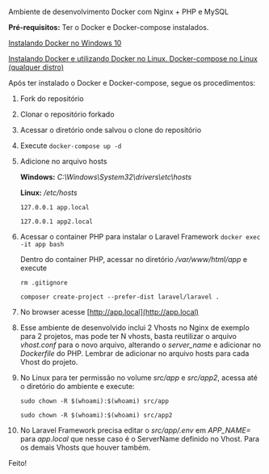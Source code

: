 
Ambiente de desenvolvimento Docker com Nginx + PHP e MySQL

**Pré-requisitos:** Ter o Docker e Docker-compose instalados.


[Instalando Docker no Windows 10](https://www.mundodocker.com.br/docker-no-windows-10/)

[Instalando Docker e utilizando Docker no Linux. Docker-compose no Linux (qualquer distro)](https://mundodacomputacaointegral.blogspot.com/2019/10/instalando-docker-e-docker-compose-no-Linux.html)

Após ter instalado o Docker e Docker-compose, segue os procedimentos: 

1. Fork do repositório

2. Clonar o repositório forkado

3. Acessar o diretório onde salvou o clone do repositório

4. Execute `docker-compose up -d`

5. Adicione no arquivo hosts

   **Windows:** _C:\Windows\System32\drivers\etc\hosts_

   **Linux:** _/etc/hosts_

    `127.0.0.1 app.local`
 
    `127.0.0.1 app2.local`
   
6. Acessar o container PHP para instalar o Laravel Framework
   `docker exec -it app bash`
   
   Dentro do container PHP, acessar no diretório _/var/www/html/app_ e execute 

   `rm .gitignore`

   `composer create-project --prefer-dist laravel/laravel .`
   
7. No browser acesse [http://app.local](http://app.local)

8. Esse ambiente de desenvolvido inclui 2 Vhosts no Nginx de exemplo para 2 projetos, mas pode ter N vhosts, basta reutilizar o arquivo _vhost.conf_ para o novo arquivo, alterando o _server_name_ e adicionar no _Dockerfile_ do PHP. Lembrar de adicionar no arquivo hosts para cada Vhost do projeto.

9. No Linux para ter permissão no volume _src/app_ e _src/app2_, acessa até o diretório do ambiente e execute:

   `sudo chown -R $(whoami):$(whoami) src/app` 

   `sudo chown -R $(whoami):$(whoami) src/app2`
  
10. No Laravel Framework precisa editar o _src/app/.env_ em _APP_NAME=_ para _app.local_ que nesse caso é o ServerName definido no Vhost. Para os demais Vhosts que houver também.

Feito!


